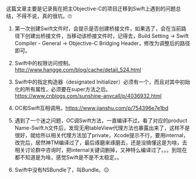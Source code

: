 这篇文章主要是记录我在把主Objective-C的项目迁移到Swift上遇到的问题总结，不得不说，真的很坑。🙄

1. 第一次创建Swift文件时，会提示是否创建桥接文件，如果选了，会在当前路径下创建出桥接文件，当移动该桥接文件时，记得去，Build Setting -> Swift Compiler - General -> Objective-C Bridging Header，修改为调整后的路径即可。

2. Swift中的权限访问控制。http://www.hangge.com/blog/cache/detail_524.html

3. Swift中的指定构造器（designated Initializer）必须有一个，而且对其中初始化的所有属性，必须要在super方法之后。https://www.cnblogs.com/sunshine-anycall/p/4036932.html

4. OC和Swift互相调用。https://www.jianshu.com/p/754396e7e1bd

5. 遇到了一个迷之问题，OC调Swift方法，一直编译不过，看了对应的product Name-Swift.h文件后，发现无用tableView代理方法也暴露出来了，这样不是很好，就给所以相关代理方法加了private，Xcode提示不行，要用internal，改完后，居然神TM编译过了，最后琢磨来琢磨去，还是没搞懂这是为啥，去相关讨论群中咨询时，把internal关键词删掉，又神特么编译过了。。。到现在都不知道是为啥，感觉Swift是不是不太稳定。。

6. Swift中没有NSBundle了，叫Bundle。😑
